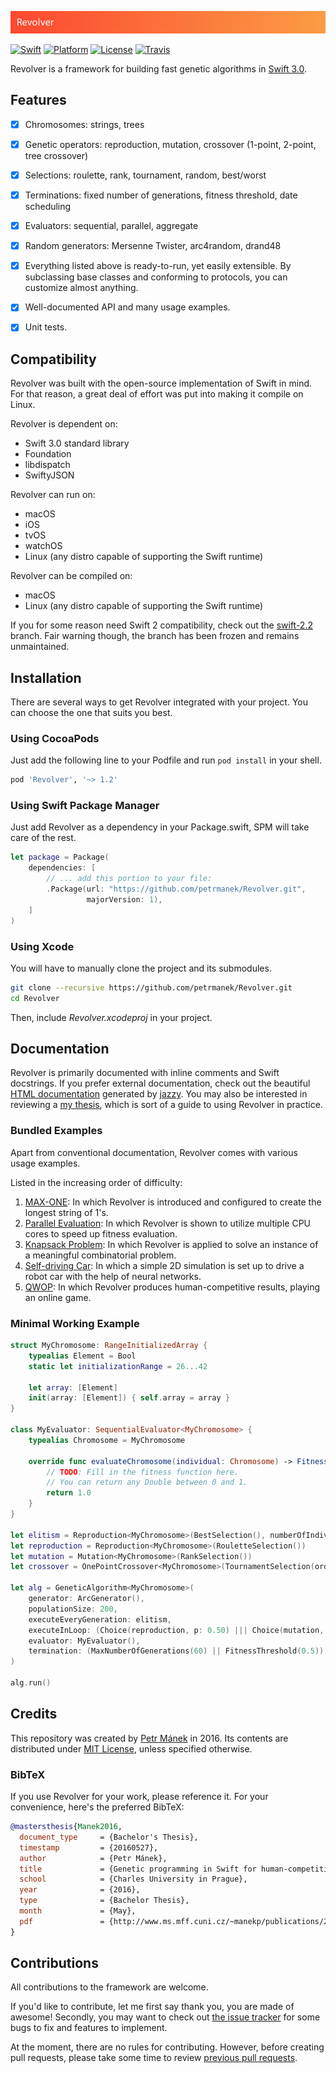 ![image](Resources/header.png)

[![Swift][swift-badge]][swift-url]
[![Platform][platform-badge]][platform-url]
[![License][mit-badge]][mit-url]
[![Travis][travis-badge]][travis-url]

Revolver is a framework for building fast genetic algorithms in [Swift 3.0][swift-url].

## Features

- [x] Chromosomes: strings, trees
- [x] Genetic operators: reproduction, mutation, crossover (1-point, 2-point, tree crossover)
- [x] Selections: roulette, rank, tournament, random, best/worst
- [x] Terminations: fixed number of generations, fitness threshold, date scheduling
- [x] Evaluators: sequential, parallel, aggregate
- [x] Random generators: Mersenne Twister, arc4random, drand48
- [x] Everything listed above is ready-to-run, yet easily extensible. By subclassing base classes and conforming to protocols, you can customize almost anything.
- [x] Well-documented API and many usage examples.
- [x] Unit tests.


## Compatibility
Revolver was built with the open-source implementation of Swift in mind. For that reason, a great deal of effort was put into making it compile on Linux.

Revolver is dependent on:

 - Swift 3.0 standard library
 - Foundation
 - libdispatch
 - SwiftyJSON

Revolver can run on:

 - macOS
 - iOS
 - tvOS
 - watchOS
 - Linux (any distro capable of supporting the Swift runtime)

Revolver can be compiled on:

 - macOS
 - Linux (any distro capable of supporting the Swift runtime)

If you for some reason need Swift 2 compatibility, check out the [swift-2.2][swift-2.2-branch] branch. Fair warning though, the branch has been frozen and remains unmaintained.

## Installation
There are several ways to get Revolver integrated with your project. You can choose the one that suits you best.

### Using CocoaPods
Just add the following line to your Podfile and run `pod install` in your shell.

```ruby
pod 'Revolver', '~> 1.2'
```

### Using Swift Package Manager
Just add Revolver as a dependency in your Package.swift, SPM will take care of the rest.

```swift
let package = Package(
    dependencies: [
        // ... add this portion to your file:
        .Package(url: "https://github.com/petrmanek/Revolver.git",
                 majorVersion: 1),
    ]
)
```

### Using Xcode
You will have to manually clone the project and its submodules.

```bash
git clone --recursive https://github.com/petrmanek/Revolver.git
cd Revolver
```

Then, include *Revolver.xcodeproj* in your project.


## Documentation
Revolver is primarily documented with inline comments and Swift docstrings. If you prefer external documentation, check out the beautiful [HTML documentation][html-doc] generated by [jazzy][jazzy]. You may also be interested in reviewing a [my thesis][thesis], which is sort of a guide to using Revolver in practice.

### Bundled Examples
Apart from conventional documentation, Revolver comes with various usage examples.

Listed in the increasing order of difficulty:

 1. [MAX-ONE][example-maxone]: In which Revolver is introduced and configured to create the longest string of 1's.
 2. [Parallel Evaluation][example-parallel]: In which Revolver is shown to utilize multiple CPU cores to speed up fitness evaluation.
 3. [Knapsack Problem][example-knapsack]: In which Revolver is applied to solve an instance of a meaningful combinatorial problem.
 4. [Self-driving Car][example-car]: In which a simple 2D simulation is set up to drive a robot car with the help of neural networks.
 5. [QWOP][example-qwop]: In which Revolver produces human-competitive results, playing an online game.

### Minimal Working Example

```swift
struct MyChromosome: RangeInitializedArray {
    typealias Element = Bool
    static let initializationRange = 26...42

    let array: [Element]    
    init(array: [Element]) { self.array = array }    
}

class MyEvaluator: SequentialEvaluator<MyChromosome> {
    typealias Chromosome = MyChromosome

    override func evaluateChromosome(individual: Chromosome) -> Fitness {
        // TODO: Fill in the fitness function here.
        // You can return any Double between 0 and 1.
        return 1.0
    }    
}

let elitism = Reproduction<MyChromosome>(BestSelection(), numberOfIndividuals: 5)
let reproduction = Reproduction<MyChromosome>(RouletteSelection())
let mutation = Mutation<MyChromosome>(RankSelection())
let crossover = OnePointCrossover<MyChromosome>(TournamentSelection(order: 10))

let alg = GeneticAlgorithm<MyChromosome>(
    generator: ArcGenerator(),
    populationSize: 200,
    executeEveryGeneration: elitism,
    executeInLoop: (Choice(reproduction, p: 0.50) ||| Choice(mutation, p: 0.25) ||| Choice(crossover, p: 0.25)),
    evaluator: MyEvaluator(),
    termination: (MaxNumberOfGenerations(60) || FitnessThreshold(0.5))
)

alg.run()
```

## Credits
This repository was created by [Petr Mánek][petrmanek-url] in 2016. Its contents are distributed under [MIT License][mit-url], unless specified otherwise.

### BibTeX
If you use Revolver for your work, please reference it. For your convenience, here's the preferred BibTeX:

```bibtex
@mastersthesis{Manek2016,
  document_type     = {Bachelor's Thesis},
  timestamp         = {20160527},
  author            = {Petr Mánek},
  title             = {Genetic programming in Swift for human-competitive evolution},
  school            = {Charles University in Prague},
  year              = {2016},
  type              = {Bachelor Thesis},
  month             = {May},
  pdf               = {http://www.ms.mff.cuni.cz/~manekp/publications/20160527-bachelor-thesis.pdf}
}
```

## Contributions
All contributions to the framework are welcome.

If you'd like to contribute, let me first say thank you, you are made of awesome! Secondly, you may want to check out [the issue tracker][issue-tracker] for some bugs to fix and features to implement.

At the moment, there are no rules for contributing. However, before creating pull requests, please take some time to review [previous pull requests][pull-requests].


[swift-badge]: https://img.shields.io/badge/Swift-3.0-orange.svg?style=flat
[swift-url]: https://swift.org
[platform-badge]: https://img.shields.io/badge/Platforms-OS%20X%20--%20Linux-lightgray.svg?style=flat
[platform-url]: https://swift.org
[mit-badge]: https://img.shields.io/badge/License-MIT-blue.svg?style=flat
[mit-url]: https://tldrlegal.com/license/mit-license
[travis-badge]: https://travis-ci.org/petrmanek/Revolver.svg?branch=master
[travis-url]: https://travis-ci.org/petrmanek/Revolver

[petrmanek-url]: https://github.com/petrmanek
[pull-requests]: https://github.com/petrmanek/Revolver/pulls
[issue-tracker]: https://github.com/petrmanek/Revolver/issues
[swift-2.2-branch]: https://github.com/petrmanek/Revolver/tree/swift-2.2

[jazzy]: https://github.com/realm/jazzy
[html-doc]: Revolver/Documentation
[thesis]: https://github.com/petrmanek/mff-bachelor-thesis

[example-maxone]: Examples/ExampleMaxOne
[example-knapsack]: Examples/ExampleKnapsack
[example-parallel]: Examples/ExampleParallel
[example-car]: Examples/ExampleCar
[example-qwop]: Examples/ExampleQwop

